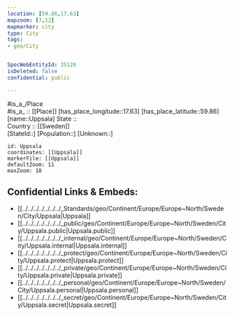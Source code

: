 ```yaml
---
location: [59.86,17.63] 
mapzoom: [7,12] 
mapmarker: city 
type: City
tags:
- geo/City


SpocWebEntityId: 35120
isDeleted: false
confidential: public

---
```

#is_a_/Place  
#is_a_ :: [[Place]] 
[has_place_longitude::17.63] 
[has_place_latitude::59.86] 
[name::Uppsala] 
State ::  
Country :: [[Sweden]]  
[StateId::] 
[Population::] 
[Unknown::] 


```leaflet
id: Uppsala
coordinates: [[Uppsala]] 
markerFile: [[Uppsala]] 
defaultZoom: 11 
maxZoom: 18
```


## Confidential Links & Embeds: 
- [[../../../../../../../_Standards/geo/Continent/Europe/Europe~North/Sweden/City/Uppsala|Uppsala]] 
- [[../../../../../../../_public/geo/Continent/Europe/Europe~North/Sweden/City/Uppsala.public|Uppsala.public]] 
- [[../../../../../../../_internal/geo/Continent/Europe/Europe~North/Sweden/City/Uppsala.internal|Uppsala.internal]] 
- [[../../../../../../../_protect/geo/Continent/Europe/Europe~North/Sweden/City/Uppsala.protect|Uppsala.protect]] 
- [[../../../../../../../_private/geo/Continent/Europe/Europe~North/Sweden/City/Uppsala.private|Uppsala.private]] 
- [[../../../../../../../_personal/geo/Continent/Europe/Europe~North/Sweden/City/Uppsala.personal|Uppsala.personal]] 
- [[../../../../../../../_secret/geo/Continent/Europe/Europe~North/Sweden/City/Uppsala.secret|Uppsala.secret]] 
